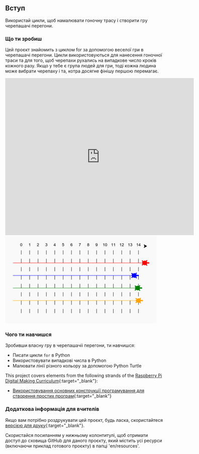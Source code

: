 ## Вступ

Використай цикли, щоб намалювати гоночну трасу і створити гру черепашачі перегони.

### Що ти зробиш

Цей проєкт знайомить з циклом for за допомогою веселої гри в черепашачі перегони. Цикли використовуються для нанесення гоночної траси та для того, щоб черепахи рухались на випадкове число кроків кожного разу. Якщо у тебе є група людей для гри, тоді кожна людина може вибрати черепаху і та, котра досягне фінішу першою перемагає.

<div class="trinket">
  <iframe src="https://trinket.io/embed/python/9339862606?outputOnly=true&start=result" width="600" height="500" frameborder="0" marginwidth="0" marginheight="0" allowfullscreen>
  </iframe>
  <img src="images/race-finished.png">
</div>

### Чого ти навчишся

Зробивши власну гру в черепашачіі перегони, ти навчишся:

+ Писати цикли `for` в Python
+ Використовувати випадкові числа в Python
+ Малювати лінії різного кольору за допомогою Python Turtle

This project covers elements from the following strands of the [Raspberry Pi Digital Making Curriculum](https://rpf.io/curriculum){:target="_blank"}:

+ [Використовування основних конструкції програмування для створення простих програм](https://www.raspberrypi.org/curriculum/programming/creator/){:target="_blank"}

### Додаткова інформація для вчителів

Якщо вам потрібно роздрукувати цей проєкт, будь ласка, скористайтеся [версією для друку](https://projects.raspberrypi.org/en/projects/turtle-race/print){:target="_blank"}.

Скористайся посиланням у нижньому колонтитулі, щоб отримати доступ до сховища GitHub для даного проєкту, який містить усі ресурси (включаючи приклад готового проєкту) в папці 'en/resources'.
